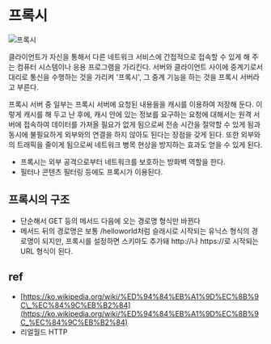 # 프록시

 

![&#xD504;&#xB85D;&#xC2DC;](https://upload.wikimedia.org/wikipedia/commons/thumb/2/27/Open_proxy_h2g2bob.svg/700px-Open_proxy_h2g2bob.svg.png)

클라이언트가 자신을 통해서 다른 네트워크 서비스에 간접적으로 접속할 수 있게 해 주는 컴퓨터 시스템이나 응용 프로그램을 가리킨다. 서버와 클라이언트 사이에 중계기로서 대리로 통신을 수행하는 것을 가리켜 '프록시', 그 중계 기능을 하는 것을 프록시 서버라고 부른다.

프록시 서버 중 일부는 프록시 서버에 요청된 내용들을 캐시를 이용하여 저장해 둔다. 이렇게 캐시를 해 두고 난 후에, 캐시 안에 있는 정보를 요구하는 요청에 대해서는 원격 서버에 접속하여 데이터를 가져올 필요가 없게 됨으로써 전송 시간을 절약할 수 있게 됨과 동시에 불필요하게 외부와의 연결을 하지 않아도 된다는 장점을 갖게 된다. 또한 외부와의 트래픽을 줄이게 됨으로써 네트워크 병목 현상을 방지하는 효과도 얻을 수 있게 된다.

* 프록시는 외부 공격으로부터 네트워크를 보호하는 방화벽 역할을 한다.
* 필터나 콘텐츠 필터링 등에도 프록시가 이용된다.

## 프록시의 구조

* 단순해서 GET 등의 메서드 다음에 오는 경로명 형식만 바뀐다
* 메서드 뒤의 경로명은 보통 /helloworld처럼 슬래시로 시작되는 유닉스 형식의 경로명이 되지만, 프록시를 설정하면 스키마도 추가돼 http://나 https://로 시작되는 URL 형식이 된다.

## ref

* [https://ko.wikipedia.org/wiki/%ED%94%84%EB%A1%9D%EC%8B%9C\_%EC%84%9C%EB%B2%84](https://ko.wikipedia.org/wiki/%ED%94%84%EB%A1%9D%EC%8B%9C_%EC%84%9C%EB%B2%84)
* 리얼월드 HTTP


